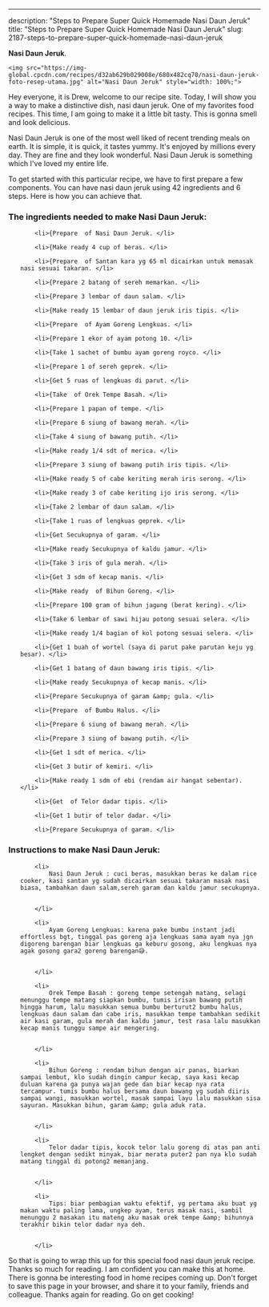 ---
description: "Steps to Prepare Super Quick Homemade Nasi Daun Jeruk"
title: "Steps to Prepare Super Quick Homemade Nasi Daun Jeruk"
slug: 2187-steps-to-prepare-super-quick-homemade-nasi-daun-jeruk

<p>
	<strong>Nasi Daun Jeruk</strong>. 
	
</p>
<p>
	
	<img src="https://img-global.cpcdn.com/recipes/d32ab629b029008e/680x482cq70/nasi-daun-jeruk-foto-resep-utama.jpg" alt="Nasi Daun Jeruk" style="width: 100%;">
	
	
</p>
<p>
	Hey everyone, it is Drew, welcome to our recipe site. Today, I will show you a way to make a distinctive dish, nasi daun jeruk. One of my favorites food recipes. This time, I am going to make it a little bit tasty. This is gonna smell and look delicious.
</p>
	
<p>
	
</p>
<p>
	Nasi Daun Jeruk is one of the most well liked of recent trending meals on earth. It is simple, it is quick, it tastes yummy. It's enjoyed by millions every day. They are fine and they look wonderful. Nasi Daun Jeruk is something which I've loved my entire life.
</p>

<p>
To get started with this particular recipe, we have to first prepare a few components. You can have nasi daun jeruk using 42 ingredients and 6 steps. Here is how you can achieve that.
</p>

<h3>The ingredients needed to make Nasi Daun Jeruk:</h3>

<ol>
	
		<li>{Prepare  of Nasi Daun Jeruk. </li>
	
		<li>{Make ready 4 cup of beras. </li>
	
		<li>{Prepare  of Santan kara yg 65 ml dicairkan untuk memasak nasi sesuai takaran. </li>
	
		<li>{Prepare 2 batang of sereh memarkan. </li>
	
		<li>{Prepare 3 lembar of daun salam. </li>
	
		<li>{Make ready 15 lembar of daun jeruk iris tipis. </li>
	
		<li>{Prepare  of Ayam Goreng Lengkuas. </li>
	
		<li>{Prepare 1 ekor of ayam potong 10. </li>
	
		<li>{Take 1 sachet of bumbu ayam goreng royco. </li>
	
		<li>{Prepare 1 of sereh geprek. </li>
	
		<li>{Get 5 ruas of lengkuas di parut. </li>
	
		<li>{Take  of Orek Tempe Basah. </li>
	
		<li>{Prepare 1 papan of tempe. </li>
	
		<li>{Prepare 6 siung of bawang merah. </li>
	
		<li>{Take 4 siung of bawang putih. </li>
	
		<li>{Make ready 1/4 sdt of merica. </li>
	
		<li>{Prepare 3 siung of bawang putih iris tipis. </li>
	
		<li>{Make ready 5 of cabe keriting merah iris serong. </li>
	
		<li>{Make ready 3 of cabe keriting ijo iris serong. </li>
	
		<li>{Take 2 lembar of daun salam. </li>
	
		<li>{Take 1 ruas of lengkuas geprek. </li>
	
		<li>{Get Secukupnya of garam. </li>
	
		<li>{Make ready Secukupnya of kaldu jamur. </li>
	
		<li>{Take 3 iris of gula merah. </li>
	
		<li>{Get 3 sdm of kecap manis. </li>
	
		<li>{Make ready  of Bihun Goreng. </li>
	
		<li>{Prepare 100 gram of bihun jagung (berat kering). </li>
	
		<li>{Take 6 lembar of sawi hijau potong sesuai selera. </li>
	
		<li>{Make ready 1/4 bagian of kol potong sesuai selera. </li>
	
		<li>{Get 1 buah of wortel (saya di parut pake parutan keju yg besar). </li>
	
		<li>{Get 1 batang of daun bawang iris tipis. </li>
	
		<li>{Make ready Secukupnya of kecap manis. </li>
	
		<li>{Prepare Secukupnya of garam &amp; gula. </li>
	
		<li>{Prepare  of Bumbu Halus. </li>
	
		<li>{Prepare 6 siung of bawang merah. </li>
	
		<li>{Prepare 3 siung of bawang putih. </li>
	
		<li>{Get 1 sdt of merica. </li>
	
		<li>{Get 3 butir of kemiri. </li>
	
		<li>{Make ready 1 sdm of ebi (rendam air hangat sebentar). </li>
	
		<li>{Get  of Telor dadar tipis. </li>
	
		<li>{Get 1 butir of telor dadar. </li>
	
		<li>{Prepare Secukupnya of garam. </li>
	
</ol>
<p>
	
</p>

<h3>Instructions to make Nasi Daun Jeruk:</h3>

<ol>
	
		<li>
			Nasi Daun Jeruk : cuci beras, masukkan beras ke dalam rice cooker, kasi santan yg sudah dicairkan sesuai takaran masak nasi biasa, tambahkan daun salam,sereh garam dan kaldu jamur secukupnya.
			
			
		</li>
	
		<li>
			Ayam Goreng Lengkuas: karena pake bumbu instant jadi effortless bgt, tinggal pas goreng aja lengkuas sama ayam nya jgn digoreng barengan biar lengkuas ga keburu gosong, aku lengkuas nya agak gosong gara2 goreng barengan😅.
			
			
		</li>
	
		<li>
			Orek Tempe Basah : goreng tempe setengah matang, selagi menunggu tempe matang siapkan bumbu, tumis irisan bawang putih hingga harum, lalu masukkan semua bumbu berturut2 bumbu halus, lengkuas daun salam dan cabe iris, masukkan tempe tambahkan sedikit air kasi garam, gula merah dan kaldu jamur, test rasa lalu masukkan kecap manis tunggu sampe air mengering.
			
			
		</li>
	
		<li>
			Bihun Goreng : rendam bihun dengan air panas, biarkan sampai lembut, klo sudah dingin campur kecap, saya kasi kecap duluan karena ga punya wajan gede dan biar kecap nya rata tercampur. tumis bumbu halus bersama daun bawang yg sudah diiris sampai wangi, masukkan wortel, masak sampai layu lalu masukkan sisa sayuran. Masukkan bihun, garam &amp; gula aduk rata.
			
			
		</li>
	
		<li>
			Telor dadar tipis, kocok telor lalu goreng di atas pan anti lengket dengan sedikt minyak, biar merata puter2 pan nya klo sudah matang tinggal di potong2 memanjang.
			
			
		</li>
	
		<li>
			Tips: biar pembagian waktu efektif, yg pertama aku buat yg makan waktu paling lama, ungkep ayam, terus masak nasi, sambil menunggu 2 masakan itu mateng aku masak orek tempe &amp; bihunnya terakhir bikin telor dadar nya deh.
			
			
		</li>
	
</ol>

<p>
	
</p>

<p>
	So that is going to wrap this up for this special food nasi daun jeruk recipe. Thanks so much for reading. I am confident you can make this at home. There is gonna be interesting food in home recipes coming up. Don't forget to save this page in your browser, and share it to your family, friends and colleague. Thanks again for reading. Go on get cooking!
</p>

